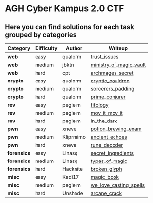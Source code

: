 # AGH Cyber Kampus 2.0 CTF

## Here you can find solutions for each task grouped by categories


| Category |  Difficulty  |     Author    |                              Writeup                                  | 
-------- | ------------ | ------------- | --------------------------------------------------------------------- |  
|   **web**    |    easy      |    qualorm    | [trust_issues](web/[easy]trust_issues/writeup/writeup.md)                               |
|   **web**    |    medium    |    jbktn      | [ministry_of_magic_vault](web/[Medium]ministry_of_magic_vault/writeup/writeup.md) |
|   **web**    |    hard      |    cpt        | [archmages_secret](web/[Hard]archmages_secret/writeup/README.md)                |
|   **crypto**    |    easy   |    qualorm    | [cryptic_cauldron](crypto/[Easy]cryptic_cauldron/writeup/writeup.md)               |           
|   **crypto**    |    medium |    qualorm    | [sorcerers_padding](crypto/[Medium]cryptosorcerers_padding/writeup/writeup.md)             |
|   **crypto**    |    hard   |    qualorm    | [prime_conjurer](crypto/[Hard]prime_conjurer/writeup/writeup.md)                   |
|   **rev**    |    easy      |    pegielm    | [fifology](rev/[Easy]fifology/writeup/writeup.md)                               |
|   **rev**    |    medium    |    pegielm    | [mov_it_mov_it](rev/[Medium]mov_it_mov_it/writeup/writeup.md)                     |
|   **rev**    |    hard      |    pegielm    | [in_the_dark](rev/[Hard]in_the_dark/writeup/writeup.md)                         |
|   **pwn**    |    easy      |    xneve      | [potion_brewing_exam](pwn/[Easy]potion_brewing_exam/writeup/README.md)          |  
|   **pwn**    |    medium    |    Kliprmimo  | [ancient_echoes](pwn/[Medium]ancient_echoes/writeup/writeup.md)                   |
|   **pwn**    |    hard      |    xneve      | [rune_decoder](pwn/[Hard]rune_decoder/writeup/writeup.md)                       |
|   **forensics**  |  easy    |    Linasq     | [secret_ingredients](forensics/[Easy]secret_ingredients/writeup/writeup.md)           |
|   **forensics**  |  medium  |    Linasq     | [types_of_magic](forensics/[Medium]types_of_magic/writeup/solution.md)                  |
|   **forensics**  |  hard    |    Hacknite   | [broken_glyph](forensics/[Hard]broken_glyph/writeup/writeup.md)                       |
|   **misc**    |    easy     |    Kadi17     | [magic_book](misc/[Easy]magic_book/writeup/writeup.md)                           |
|   **misc**    |    medium   |    pegielm    | [we_love_casting_spells](misc/[Medium]we_love_casting_spells/writeup/writeup.md)   |
|   **misc**    |    hard     |    Unshade    | [arcane_crack](misc/[Hard]arcane_crack/writeup/writeup.md)                       |
